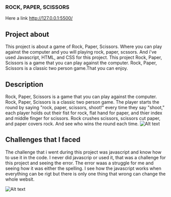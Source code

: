 ### ROCK, PAPER, SCISSORS

Here a link http://127.0.0.1:5500/

## Project about
This project is about a game of Rock, Paper, Scissors. Where you can play against the computer and you will playing rock, paper, scssors. And i've used Javascript, HTML, and CSS for this project. This project Rock, Paper, Scissors is a game that you can play against the computer. Rock, Paper, Scissors is a classic two person game.That you can enjoy.

## Description
Rock, Paper, Scissors is a game that you can play against the computer. Rock, Paper, Scissors is a classic two person game. The player starts the round by saying "rock, paper, scissors, shoot!" every time they say "shoot," each player holds out their fist for rock, flat hand for paper, and thier index and middle finger for scissors. Rock crushes scissors, scissors cut paper, and paper covers rock. And see who wins the round each time. 
![Alt text](image.png)

## Challenges that I faced 
The challenge that i went during this project was javascript and know how to use it in the code. I never did javascrip or used it, that was a challenge for this project and seeing the error. The error waas a struggle for me and seeing how it was either the spelling. I see how the javascript works when everything can be rigt but there is only one thing that wrong can change the whole websit. 

![Alt text](image-1.png)
